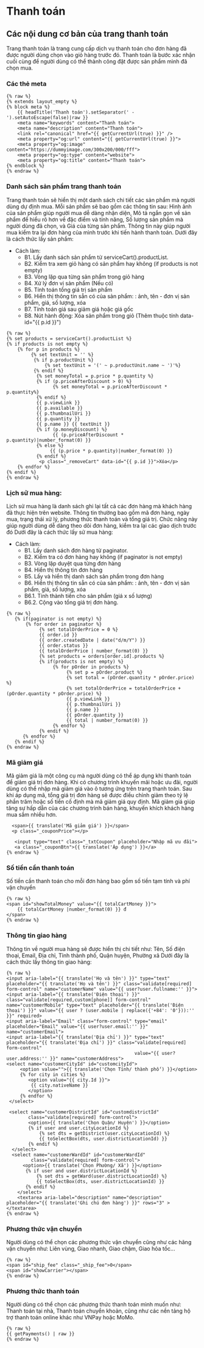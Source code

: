 # Thanh toán

## Các nội dung cơ bản của trang thanh toán

Trang thanh toán là trang cung cấp dịch vụ thanh toán cho đơn hàng đã được người dùng chọn vào giỏ hàng trước đó. Thanh toán là bước xác nhận cuối cùng để người dùng có thể thành công đặt được sản phẩm mình đã chọn mua.

### Các thẻ meta

```
{% raw %}
{% extends layout_empty %}
{% block meta %}
    {{ headTitle('Thanh toán').setSeparator(' - ').setAutoEscape(false)|raw }}
    <meta name="keywords" content="Thanh toán">
    <meta name="description" content="Thanh toán">
    <link rel="canonical" href="{{ getCurrentUrl(true) }}" />
    <meta property="og:url" content="{{ getCurrentUrl(true) }}">
    <meta property="og:image" content="https://dummyimage.com/300x200/000/fff">
    <meta property="og:type" content="website">
    <meta property="og:title" content="Thanh toán">
{% endblock %}
{% endraw %}
```

### Danh sách sản phẩm trang thanh toán

Trang thanh toán sẽ hiển thị một danh sách chi tiết các sản phẩm mà người dùng dự định mua. Mỗi sản phẩm sẽ bao gồm các thông tin sau: Hình ảnh của sản phẩm giúp người mua dễ dàng nhận diện, Mô tả ngắn gọn về sản phẩm để hiểu rõ hơn về đặc điểm và tính năng, Số lượng sản phẩm mà người dùng đã chọn, và Giá của từng sản phẩm. Thông tin này giúp người mua kiểm tra lại đơn hàng của mình trước khi tiến hành thanh toán.
Dưới đây là cách thức lấy sản phẩm:

* Cách làm:
  * B1. Lấy danh sách sản phẩm từ serviceCart().productList.
  * B2. Kiểm tra xem giỏ hàng có sản phẩm hay không (if products is not empty)
  * B3. Vòng lặp qua từng sản phẩm trong giỏ hàng
  * B4. Xử lý đơn vị sản phẩm (Nếu có)
  * B5. Tính toán tổng giá trị sản phẩm
  * B6. Hiển thị thông tin sẵn có của sản phẩm: : ảnh, tên - đơn vị sản phẩm, giá, số lượng, xóa
  * B7. Tính toán giá sau giảm giá hoặc giá gốc
  * B8. Nút hành động: Xóa sản phẩm trong giỏ (Thêm thuộc tính data-id="{{ p.id }}")

```
{% raw %}
{% set products = serviceCart().productList %}
{% if products is not empty %}
    {% for p in products %}
         {% set textUnit = '' %}
          {% if p.productUnit %}
              {% set textUnit = '(' ~ p.productUnit.name ~ ')'%}
          {% endif %}
           {% set moneyTotal = p.price * p.quantity %}
           {% if (p.priceAfterDiscount > 0) %}
                 {% set moneyTotal = p.priceAfterDiscount * p.quantity%}
           {% endif %}
           {{ p.viewLink }}
           {{ p.available }}
           {{ p.thumbnailUri }}
           {{ p.quantity }}
           {{ p.name }} {{ textUnit }}
           {% if (p.moneyDiscount) %}
                 {{ (p.priceAfterDiscount * p.quantity)|number_format(0) }}
           {% else %}
                {{ (p.price * p.quantity)|number_format(0) }}
           {% endif %}
            <p class="_removeCart" data-id="{{ p.id }}">Xóa</p>
    {% endfor %}
{% endif %}
{% endraw %}
```
### Lịch sử mua hàng:
Lịch sử mua hàng là danh sách ghi lại tất cả các đơn hàng mà khách hàng đã thực hiện trên website. Thông tin thường bao gồm mã đơn hàng, ngày mua, trạng thái xử lý, phương thức thanh toán và tổng giá trị. Chức năng này giúp người dùng dễ dàng theo dõi đơn hàng, kiểm tra lại các giao dịch trước đó
Dưới đây là cách thức lấy sử mua hàng:
* Cách làm:
  * B1. Lấy danh sách đơn hàng từ paginator.
  * B2. Kiểm tra có đơn hàng hay không (if paginator is not empty)
  * B3. Vòng lặp duyệt qua từng đơn hàng
  * B4. Hiển thị thông tin đơn hàng
  * B5. Lấy và hiển thị danh sách sản phẩm trong đơn hàng
  * B6. Hiển thị thông tin sẵn có của sản phẩm: : ảnh, tên - đơn vị sản phẩm, giá, số lượng, xóa
  * B6.1. Tính thành tiền cho sản phẩm (giá x số lượng)
  * B6.2. Cộng vào tổng giá trị đơn hàng.

```
{% raw %}
   {% if(paginator is not empty) %}
       {% for order in paginator %}
            {% set totalOrderPrice = 0 %}
            {{ order.id }}
            {{ order.createdDate | date("d/m/Y") }}
            {{ order.status }}
            {{ totalOrderPrice | number_format(0) }}
            {% set products = orders[order.id].products %}
            {% if(products is not empty) %}
                 {% for pOrder in products %}
                      {% set p = pOrder.product %}
                      {% set total = (pOrder.quantity * pOrder.price) %}
                      {% set totalOrderPrice = totalOrderPrice + (pOrder.quantity * pOrder.price) %}
                      {{ p.viewLink }}
                      {{ p.thumbnailUri }}
                      {{ p.name }}
                      {{ pOrder.quantity }}
                      {{ total | number_format(0) }}
                 {% endfor %}
            {% endif %}
      {% endfor %}
   {% endif %}
{% endraw %}
```
### Mã giảm giá

Mã giảm giá là một công cụ mà người dùng có thể áp dụng khi thanh toán để giảm giá trị đơn hàng. Khi có chương trình khuyến mãi hoặc ưu đãi, người dùng có thể nhập mã giảm giá vào ô tương ứng trên trang thanh toán. Sau khi áp dụng mã, tổng giá trị đơn hàng sẽ được điều chỉnh giảm theo tỷ lệ phần trăm hoặc số tiền cố định mà mã giảm giá quy định. Mã giảm giá giúp tăng sự hấp dẫn của các chương trình bán hàng, khuyến khích khách hàng mua sắm nhiều hơn.

```
  <span>{{ translate('Mã giảm giá') }}</span>
  <p class="_couponPrice"></p>
  
   <input type="text" class="_txtCoupon" placeholder="Nhập mã ưu đãi">
   <a class="_couponBtn">{{ translate('Áp dụng') }}</a>
{% endraw %}
```

### Số tiền cần thanh toán

Số tiền cần thanh toán cho mỗi đơn hàng bao gồm số tiền tạm tính và phí vận chuyển

```
{% raw %}
<span id="showTotalMoney" value="{{ totalCartMoney }}">
    {{ totalCartMoney |number_format(0) }} đ
</span>
{% endraw %}
```

### Thông tin giao hàng

Thông tin về người mua hàng sẽ được hiển thị chi tiết như: Tên, Số điện thoại, Email, Địa chỉ, Tỉnh thành phố, Quận huyện, Phường xã
Dưới đây là cách thức lấy thông tin giao hàng:
```
{% raw %}
<input aria-label="{{ translate('Họ và tên') }}" type="text" placeholder="{{ translate('Họ và tên') }}" class="validate[required] form-control" name="customerName" value="{{ user?user.fullname:'' }}">
<input aria-label="{{ translate('Điện thoại') }}" class="validate[required,custom[phone]] form-control" name="customerMobile" type="text" placeholder="{{ translate('Điện thoại') }}" value="{{ user ? (user.mobile | replace({'+84': '0'})):'' }}" required>
<input aria-label="Email" class="form-control" type="email" placeholder="Email" value="{{ user?user.email:'' }}" name="customerEmail">
<input aria-label="{{ translate('Địa chỉ') }}" type="text" placeholder="{{ translate('Địa chỉ') }}" class="validate[required] form-control" 
                                               value="{{ user?user.address:'' }}" name="customerAddress">
<select name="customerCityId" id="customcityId">
     <option value="">{{ translate('Chọn Tỉnh/ thành phố') }}</option>
     {% for city in cities %}
        <option value="{{ city.Id }}">
         {{ city.nativeName }}
        </option>
     {% endfor %}
 </select>
 
 <select name="customerDistrictId" id="customdistrictId"
        class="validate[required] form-control">
        <option>{{ translate('Chọn Quận/ Huyện') }}</option>
        {% if user and user.cityLocationId %}
            {% set dts = getDistrict(user.cityLocationId) %}
            {{ toSelectBox(dts, user.districtLocationId) }}
        {% endif %}
  </select>
  <select name="customerWardId" id="customerWardId"
         class="validate[required] form-control">
      <option>{{ translate('Chọn Phường/ Xã') }}</option>
       {% if user and user.districtLocationId %}
           {% set dts = getWard(user.districtLocationId) %}
           {{ toSelectBox(dts, user.districtLocationId) }}
       {% endif %}
    </select>
    <textarea aria-label="description" name="description"  placeholder="{{ translate('Ghi chú đơn hàng') }}" rows="3" ></textarea>
{% endraw %}

```


### Phương thức vận chuyển

Người dùng có thể chọn các phương thức vận chuyển cũng như các hãng vận chuyển như: Liên vùng, Giao nhanh, Giao chậm, Giao hỏa tốc...

```
{% raw %}
<span id="ship_fee" class="_ship_fee">0</span>
<span id="showCarrier"></span>
{% endraw %}
```

### Phương thức thanh toán

Người dùng có thể chọn các phương thức thanh toán mình muốn như: Thanh toán tại nhà, Thanh toán chuyển khoản, cũng như các nền tảng hộ trợ thanh toán online khác như VNPay hoặc MoMo.

```
{% raw %}
{{ getPayments() | raw }}
{% endraw %}
```